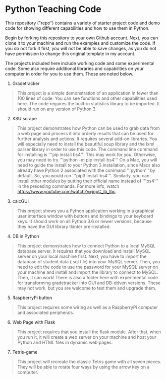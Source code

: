 # Python Teaching Code
This repository ("repo") contains a variety of starter project code and demo code for showing different capabilities and how to use them in Python.

Begin by forking this repository to your own Github account. Next, you can clone it to your machine and run the examples and customize the code. If you do not fork it first, you will not be able to save changes, as you do not have permission to change this original template in my account.

The projects included here include working code and some experimental code. Some also require additional libraries and capabilities on your computer in order for you to use them. Those are noted below.

1. Gradetracker
> This project is a simple demonstration of an application in fewer than 100 lines of code. You can see functions and other capabilities used here. The code requires the built-in statistics library to be imported. It should run on any version of Python 3.
2. KSU scrape
> This project demonstrates how Python can be used to grab data from a web page and process it into orderly results that can be used for further analysis and actions. It requires several add-on libraries. You will especially need to install the beautiful soup library and the lxml parser library in order to use this code. The command line command for installing is '''pip install bs4''' This may work for you. Otherwise, you may need to try '''python -m pip install bs4''' On a Mac, you will need to guide the install to your Python 3 installation, since Macs also already have Python 2 associated with the command '''python''' by default. So, you would run '''pip3 install bs4'''. Similarly, you can install other modules by putting their official name instead of '''bs4''' in the preceding commands. For more info, watch https://www.youtube.com/watch?v=jnpC_Ib_lbc.
3. calcGUI
> This project shows you a Python application working in a graphical user interface window with buttons and bindings to your keyboard keys. It should work on all Python 3.6 or newer versions, because they have the GUI library tkinter pre-installed.
4. DB in Python
> This project demonstrates how to connect Python to a local MySQL database server. It requires that you download and install MySQL server on your local machine first. Next, you have to import the database of student data (.sql file) into your MySQL server. Then, you need to edit the code to use the password for your MySQL server on your machine and install and import the library to connect to MySQL. Then, it can work! There is also a folder here with experimental code for transforming gradetracker into GUI and DB-driven versions. These may not work, but you are welcome to test them and upgrade them.
5. RaspberryPi button
> This project requires some wiring as well as a RaspberryPi computer and associated peripherals.
6. Web Page with Flask
> This project requires that you install the flask module. After that, when you run it, it will create a web server on your machine and host your Python and HTML files in dynamic web pages.
7. Tetris-game
> This project will recreate the classic Tetris game with all seven pieces. They will be able to rotate four ways by using the arrow key on a computer.
